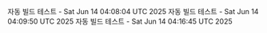 자동 빌드 테스트 - Sat Jun 14 04:08:04 UTC 2025
자동 빌드 테스트 - Sat Jun 14 04:09:50 UTC 2025
자동 빌드 테스트 - Sat Jun 14 04:16:45 UTC 2025
